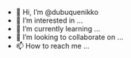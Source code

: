 - 👋 Hi, I’m @dubuquenikko
- 👀 I’m interested in ...
- 🌱 I’m currently learning ...
- 💞️ I’m looking to collaborate on ...
- 📫 How to reach me ...

<!---
dubuquenikko/dubuquenikko is a ✨ special ✨ repository because its `README.md` (this file) appears on your GitHub profile.
You can click the Preview link to take a look at your changes.
--->
